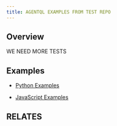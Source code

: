 ```yaml
---
title: AGENTQL EXAMPLES FROM TEST REPO
---
```


## Overview

WE NEED MORE TESTS

## Examples

- [Python Examples](/examples/python-examples)

- [JavaScript Examples](/examples/js-examples)

## RELATES

<Cards>
    <Card 
        title="Example Python Scripts"
        description="Collection of example Python scripts"
        icon="github"
        href="https://github.com/tinyfish-io/agentql/tree/main/examples/python/" 
    />
    <Card 
        title="Example JavaScript Scripts"
        description="Collection of example JavaScript scripts"
        icon="github"
        href="https://github.com/tinyfish-io/agentql/tree/main/examples/js/" 
    />
</Cards>
